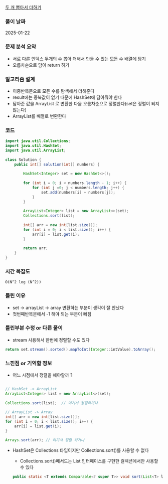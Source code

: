 

[두 개 뽑아서 더하기](https://school.programmers.co.kr/learn/courses/30/lessons/68644)

### 풀이 날짜
2025-01-22

### 문제 분석 요약
- 서로 다른 인덱스 두개의 수 뽑아 더해서 만들 수 있는 모든 수 배열에 담기
- 오름차순으로 담아 return 하기

### 알고리즘 설계
- 이중반복문으로 모든 수를 탐색해서 더해준다
- result에는 중복값이 없기 때문에 HashSet에 담아줘야 한다
- 담아준 값을 ArrayList 로 변환한 다음 오름차순으로 정렬한다(set은 정렬이 되지 않는다)
- ArrayList를 배열로 변환한다
### 코드
```java
import java.util.Collections;
import java.util.HashSet;
import java.util.ArrayList;
    
class Solution {
    public int[] solution(int[] numbers) {
        
        HashSet<Integer> set = new HashSet<>();
        
        for (int i = 0; i < numbers.length - 1; i++) {
            for (int j =0; j < numbers.length; j++) {
                set.add(numbers[i] + numbers[j]);
            }
        }
        
        ArrayList<Integer> list = new ArrayList<>(set);
        Collections.sort(list);
        
        int[] arr = new int[list.size()];
        for (int i = 0; i < list.size(); i++) {
            arr[i] = list.get(i);
        }
        
        return arr;
    }
}
```

### 시간 복잡도
`O(N^2 log (N^2))`

### 틀린 이유
- set -> arrayList -> array 변환하는 부분이 생각이 잘 안났다
- 첫번째반복문에서 -1 해야 되는 부분이 빠짐


### 틀린부분 수정 or 다른 풀이
- stream 사용해서 한번에 정렬할 수도 있다
```java
return set.stream().sorted().mapToInt(Integer::intValue).toArray();
```

### 느낀점 or 기억할 정보
- 어느 시점에서 정렬을 해야할까 ?
```java

// HashSet -> ArrayList  
ArrayList<Integer> list = new ArrayList<>(set);  
  
Collections.sort(list);  // 여기서 정렬하거나
  
// ArrayList -> Array  
int[] arr = new int[list.size()];  
for (int i = 0; i < list.size(); i++) {  
    arr[i] = list.get(i);  
}

Arrays.sort(arr); // 여기서 정렬 하거나
```

- HashSet은 Collections 타입이지만 Collections.sort()를 사용할 수 없다
    - Collections.sort()메서드는 List 인터페이스를 구현한 컬렉션에서만 사용할 수 있다

  ```java
  public static <T extends Comparable<? super T>> void sort(List<T> list)
  ```
